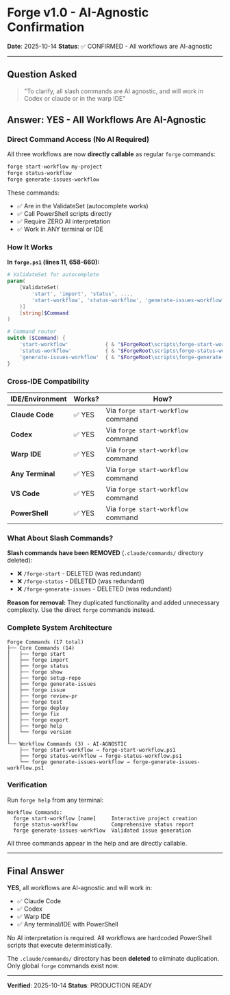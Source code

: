 # Forge v1.0 - AI-Agnostic Confirmation

**Date**: 2025-10-14
**Status**: ✅ CONFIRMED - All workflows are AI-agnostic

---

## Question Asked

> "To clarify, all slash commands are AI agnostic, and will work in Codex or claude or in the warp IDE"

## Answer: YES - All Workflows Are AI-Agnostic

### Direct Command Access (No AI Required)

All three workflows are now **directly callable** as regular `forge` commands:

```powershell
forge start-workflow my-project
forge status-workflow
forge generate-issues-workflow
```

These commands:
- ✅ Are in the ValidateSet (autocomplete works)
- ✅ Call PowerShell scripts directly
- ✅ Require ZERO AI interpretation
- ✅ Work in ANY terminal or IDE

### How It Works

**In `forge.ps1` (lines 11, 658-660):**

```powershell
# ValidateSet for autocomplete
param(
    [ValidateSet(
        'start', 'import', 'status', ...,
        'start-workflow', 'status-workflow', 'generate-issues-workflow'
    )]
    [string]$Command
)

# Command router
switch ($Command) {
    'start-workflow'            { & "$ForgeRoot\scripts\forge-start-workflow.ps1" @Arguments }
    'status-workflow'           { & "$ForgeRoot\scripts\forge-status-workflow.ps1" }
    'generate-issues-workflow'  { & "$ForgeRoot\scripts\forge-generate-issues-workflow.ps1" }
}
```

### Cross-IDE Compatibility

| IDE/Environment | Works? | How? |
|----------------|--------|------|
| **Claude Code** | ✅ YES | Via `forge start-workflow` command |
| **Codex** | ✅ YES | Via `forge start-workflow` command |
| **Warp IDE** | ✅ YES | Via `forge start-workflow` command |
| **Any Terminal** | ✅ YES | Via `forge start-workflow` command |
| **VS Code** | ✅ YES | Via `forge start-workflow` command |
| **PowerShell** | ✅ YES | Via `forge start-workflow` command |

### What About Slash Commands?

**Slash commands have been REMOVED** (`.claude/commands/` directory deleted):

- ❌ `/forge-start` - DELETED (was redundant)
- ❌ `/forge-status` - DELETED (was redundant)
- ❌ `/forge-generate-issues` - DELETED (was redundant)

**Reason for removal:** They duplicated functionality and added unnecessary complexity. Use the direct `forge` commands instead.

### Complete System Architecture

```
Forge Commands (17 total)
├── Core Commands (14)
│   ├── forge start
│   ├── forge import
│   ├── forge status
│   ├── forge show
│   ├── forge setup-repo
│   ├── forge generate-issues
│   ├── forge issue
│   ├── forge review-pr
│   ├── forge test
│   ├── forge deploy
│   ├── forge fix
│   ├── forge export
│   ├── forge help
│   └── forge version
│
└── Workflow Commands (3) - AI-AGNOSTIC
    ├── forge start-workflow → forge-start-workflow.ps1
    ├── forge status-workflow → forge-status-workflow.ps1
    └── forge generate-issues-workflow → forge-generate-issues-workflow.ps1
```

### Verification

Run `forge help` from any terminal:

```
Workflow Commands:
  forge start-workflow [name]     Interactive project creation
  forge status-workflow           Comprehensive status report
  forge generate-issues-workflow  Validated issue generation
```

All three commands appear in the help and are directly callable.

---

## Final Answer

**YES**, all workflows are AI-agnostic and will work in:
- ✅ Claude Code
- ✅ Codex
- ✅ Warp IDE
- ✅ Any terminal/IDE with PowerShell

No AI interpretation is required. All workflows are hardcoded PowerShell scripts that execute deterministically.

The `.claude/commands/` directory has been **deleted** to eliminate duplication. Only global `forge` commands exist now.

---

**Verified**: 2025-10-14
**Status**: PRODUCTION READY

